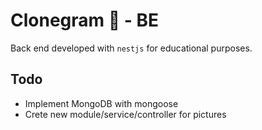 # Clonegram 📸 - BE

Back end developed with `nestjs` for educational purposes.

## Todo

- Implement MongoDB with mongoose
- Crete new module/service/controller for pictures
